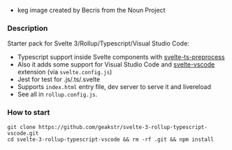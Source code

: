 - keg image created by Becris from the Noun Project

### Description

Starter pack for Svelte 3/Rollup/Typescript/Visual Studio Code:

- Typescript support inside Svelte components with [svelte-ts-preprocess](https://github.com/PaulMaly/svelte-ts-preprocess)
- Also it adds some support for Visual Studio Code and [svelte-vscode](https://github.com/UnwrittenFun/svelte-vscode) extension (via `svelte.config.js`)
- Jest for test for .js/.ts/.svelte
- Supports `index.html` entry file, dev server to serve it and livereload
- See all in `rollup.config.js`.

### How to start

```
git clone https://github.com/geakstr/svelte-3-rollup-typescript-vscode.git
cd svelte-3-rollup-typescript-vscode && rm -rf .git && npm install
```
